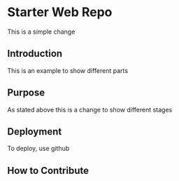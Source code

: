 # Starter Web Repo

This is a simple change

## Introduction

This is an example to show different parts

## Purpose

As stated above this is a change to show different stages

## Deployment

To deploy, use github

## How to Contribute
